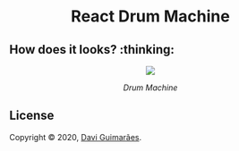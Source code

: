 <h1 align="center">
React Drum Machine
</h1>

<h2>
How does it looks? :thinking:
</h2>

<div align="center">

![](https://i.imgur.com/rcSVBW4.gif)

*Drum Machine*

</div>

<h2>
License
</h2>

Copyright © 2020, [Davi Guimarães](https://github.com/davigl).
